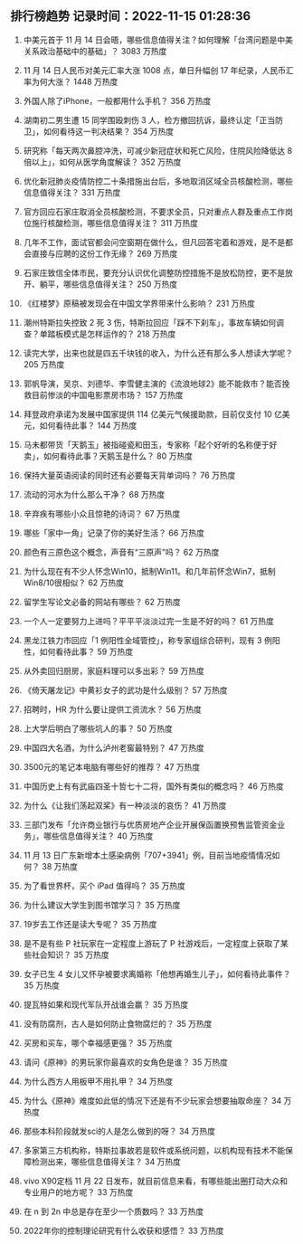 
## 排行榜趋势 记录时间：2022-11-15 01:28:36
  
  1. 中美元首于 11 月 14 日会晤，哪些信息值得关注？如何理解「台湾问题是中美关系政治基础中的基础」？ 3083 万热度
    
  2. 11 月 14 日人民币对美元汇率大涨 1008 点，单日升幅创 17 年纪录，人民币汇率为何大涨？ 1448 万热度
    
  3. 外国人除了iPhone，一般都用什么手机？ 356 万热度
    
  4. 湖南初二男生遭 15 同学围殴刺伤 3 人，检方撤回抗诉，最终认定「正当防卫」，如何看待这一判决结果？ 354 万热度
    
  5. 研究称「每天两次鼻腔冲洗，可减少新冠症状和死亡风险，住院风险降低达 8 倍以上」，如何从医学角度解读？ 352 万热度
    
  6. 优化新冠肺炎疫情防控二十条措施出台后，多地取消区域全员核酸检测，哪些信息值得关注？ 331 万热度
    
  7. 官方回应石家庄取消全员核酸检测，不要求全员，只对重点人群及重点工作岗位施行核酸检测，哪些信息值得关注？ 311 万热度
    
  8. 几年不工作，面试官都会问空窗期在做什么，但凡回答宅着和游戏，是不是都会直接与应聘的这份工作无缘？ 269 万热度
    
  9. 石家庄致信全体市民，要充分认识优化调整防控措施不是放松防控，更不是放开、躺平，哪些信息值得关注？ 250 万热度
    
  10. 《红楼梦》原稿被发现会在中国文学界带来什么影响？ 231 万热度
    
  11. 潮州特斯拉失控致 2 死 3 伤，特斯拉回应「踩不下刹车」，事故车辆如何调查？单踏板模式是怎样运作的？ 218 万热度
    
  12. 读完大学，出来也就是四五千块钱的收入，为什么还有那么多人想读大学呢？ 205 万热度
    
  13. 郭帆导演，吴京、刘德华、李雪健主演的《流浪地球2》能不能救市？能否挽救目前惨淡的中国电影票房市场？ 157 万热度
    
  14. 拜登政府承诺为发展中国家提供 114 亿美元气候援助款，目前仅支付 10 亿美元，如何看待此事？ 144 万热度
    
  15. 马未都带货「天鹅玉」被指碰瓷和田玉，专家称「起个好听的名称便于好卖」，如何看待此事？天鹅玉是什么？ 80 万热度
    
  16. 保持大量英语阅读的同时还有必要每天背单词吗？ 76 万热度
    
  17. 流动的河水为什么那么干净？ 68 万热度
    
  18. 辛弃疾有哪些小众且惊艳的诗词？ 67 万热度
    
  19. 哪些「家中一角」记录了你的美好生活？ 66 万热度
    
  20. 颜色有三原色这个概念，声音有“三原声”吗？ 62 万热度
    
  21. 为什么现在有不少人怀念Win10，抵制Win11。和几年前怀念Win7，抵制Win8/10很相似？ 62 万热度
    
  22. 留学生写论文必备的网站有哪些？ 62 万热度
    
  23. 一个人一定要努力上进吗？平平平淡淡过完一生是不好的吗？ 61 万热度
    
  24. 黑龙江铁力市回应「1 例阳性全域管控」，称专家组综合研判，现有 3 例阳性，如何看待此事？ 59 万热度
    
  25. 从外卖回归厨房，家庭料理可以多出彩？ 59 万热度
    
  26. 《倚天屠龙记》中黄衫女子的武功是什么级别？ 57 万热度
    
  27. 招聘时，HR 为什么要让提供工资流水？ 56 万热度
    
  28. 上大学后明白了哪些坑人的事？ 50 万热度
    
  29. 中国四大名酒，为什么泸州老窖最特别？ 47 万热度
    
  30. 3500元的笔记本电脑有哪些好的推荐？ 47 万热度
    
  31. 中国历史上有有武庙四圣十哲七十二将，国外有类似的概念吗？ 46 万热度
    
  32. 为什么《让我们荡起双桨》有一种淡淡的哀伤？ 41 万热度
    
  33. 三部门发布「允许商业银行与优质房地产企业开展保函置换预售监管资金业务」，哪些信息值得关注？ 40 万热度
    
  34. 11 月 13 日广东新增本土感染病例「707+3941」例，目前当地疫情情况如何？ 38 万热度
    
  35. 为了看世界杯，买个 iPad 值得吗？ 35 万热度
    
  36. 为什么建议大学生到图书馆学习？ 35 万热度
    
  37. 19岁去工作还是读大专呢？ 35 万热度
    
  38. 是不是有些 P 社玩家在一定程度上游玩了 P 社游戏后，一定程度上获取了某些社会知识？ 35 万热度
    
  39. 女子已生 4 女儿又怀孕被要求离婚称「他想再婚生儿子」，如何看待此事件？ 35 万热度
    
  40. 提瓦特如果和现代军队开战谁会赢？ 35 万热度
    
  41. 没有防腐剂，古人是如何防止食物腐烂的？ 35 万热度
    
  42. 买房和买车，哪个幸福感更强？ 35 万热度
    
  43. 请问《原神》的男玩家你最喜欢的女角色是谁？ 35 万热度
    
  44. 为什么西方人用板甲不用扎甲？ 34 万热度
    
  45. 为什么《原神》难度如此低的情况下还是有不少玩家会想要抽取命座？ 34 万热度
    
  46. 那些本科阶段就发sci的人是怎么做到的呀？ 34 万热度
    
  47. 多家第三方机构称，特斯拉事故若是软件或系统问题，以机构现有技术不能保障检测出来，哪些信息值得关注？ 34 万热度
    
  48. vivo X90定档 11 月 22 日发布，就目前信息来看，有哪些能出圈打动大众和专业用户的地方呢？ 33 万热度
    
  49. 在 n 到 2n 中总是存在至少一个质数吗？ 33 万热度
    
  50. 2022年你的控制理论研究有什么收获和感悟？ 33 万热度
    